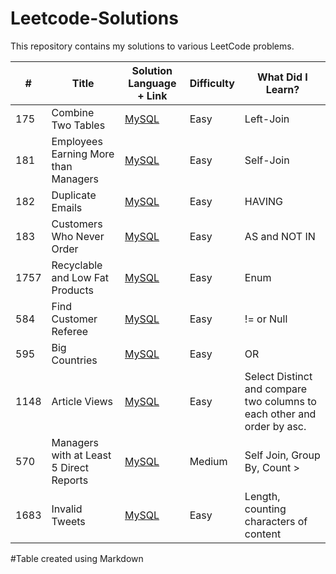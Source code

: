 # Leetcode-Solutions
This repository contains my solutions to various LeetCode problems. 

| #      | Title                               | Solution Language + Link | Difficulty | What Did I Learn? |
|--------|-------------------------------------|--------------------------|------------|-------------------|
| 175    | Combine Two Tables                   | [MySQL](https://leetcode.com/problems/combine-two-tables/description/)                    | Easy       | Left-Join         |
| 181    | Employees Earning More than Managers | [MySQL](https://leetcode.com/problems/employees-earning-more-than-their-managers/description/)             | Easy     | Self-Join|
| 182 |    Duplicate Emails                     | [MySQL](https://leetcode.com/problems/duplicate-emails/submissions/1173581151/) | Easy | HAVING | 
| 183 |    Customers Who Never Order            | [MySQL](https://leetcode.com/problems/customers-who-never-order/submissions/1173586178/) | Easy | AS and NOT IN | 
| 1757 | Recyclable and Low Fat Products        | [MySQL](https://leetcode.com/problems/recyclable-and-low-fat-products/submissions/1173693457/?envType=study-plan-v2&envId=top-sql-50) | Easy | Enum |
| 584 | Find Customer Referee                   | [MySQL](https://leetcode.com/problems/find-customer-referee/description/?envType=study-plan-v2&envId=top-sql-50) | Easy | != or Null | 
| 595 | Big Countries                           | [MySQL](https://leetcode.com/problems/big-countries/description/?envType=study-plan-v2&envId=top-sql-50) | Easy | OR | 
| 1148 | Article Views                          | [MySQL](https://leetcode.com/problems/article-views-i/submissions/1173702473/?envType=study-plan-v2&envId=top-sql-50) | Easy | Select Distinct and compare two columns to each other and order by asc. | 
| 570 | Managers with at Least 5 Direct Reports | [MySQL](https://leetcode.com/problems/managers-with-at-least-5-direct-reports/submissions/1173709082/?envType=study-plan-v2&envId=top-sql-50) | Medium | Self Join, Group By, Count > | 
|1683 | Invalid Tweets | [MySQL](https://leetcode.com/problems/invalid-tweets/submissions/1174010940/?envType=study-plan-v2&envId=top-sql-50) | Easy | Length, counting characters of content |



#Table created using Markdown
